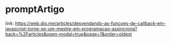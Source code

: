 # promptArtigo
link: https://web.dio.me/articles/desvendando-as-funcoes-de-callback-em-javascript-torne-se-um-mestre-em-programacao-assincrona?back=%2Farticles&open-modal=true&page=1&order=oldest
